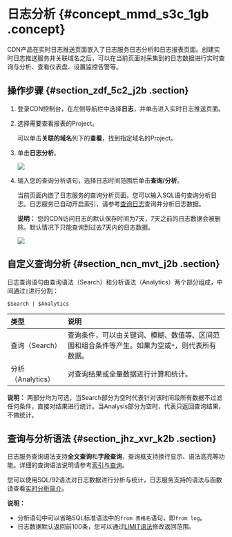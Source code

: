 # 日志分析 {#concept_mmd_s3c_1gb .concept}

CDN产品在实时日志推送页面嵌入了日志服务日志分析和日志报表页面。创建实时日志推送服务并关联域名之后，可以在当前页面对采集到的日志数据进行实时查询与分析、查看仪表盘、设置监控告警等。

## 操作步骤 {#section_zdf_5c2_j2b .section}

1.  登录CDN控制台，在左侧导航栏中选择**日志**，并单击进入实时日志推送页面。
2.  选择需要查看报表的Project。

    可以单击**关联的域名**列下的**查看**，找到指定域名的Project。

3.  单击**日志分析**。

    ![](http://static-aliyun-doc.oss-cn-hangzhou.aliyuncs.com/assets/img/76388/154401089433709_zh-CN.png)

4.  输入您的查询分析语句，选择日志时间范围后单击**查询/分析**。

    当前页面内嵌了日志服务的查询分析页面，您可以输入SQL语句查询分析日志。日志服务已自动开启索引，请参考[查询日志](cn.zh-CN/用户指南/查询与分析/查询日志.md)查询并分析日志数据。

    **说明：** 您的CDN访问日志的默认保存时间为7天，7天之前的日志数据会被删除。默认情况下只能查询到过去7天内的日志数据。

    ![](http://static-aliyun-doc.oss-cn-hangzhou.aliyuncs.com/assets/img/76388/154401089433710_zh-CN.png)


## 自定义查询分析 {#section_ncn_mvt_j2b .section}

日志查询语句由查询语法（Search）和分析语法（Analytics）两个部分组成，中间通过`|`进行分割：

```
$Search | $Analytics
```

|类型|说明|
|:-|:-|
|查询（Search）|查询条件，可以由关键词、模糊、数值等、区间范围和组合条件等产生。如果为空或`*`，则代表所有数据。|
|分析（Analytics）|对查询结果或全量数据进行计算和统计。|

**说明：** 两部分均为可选，当Search部分为空时代表针对该时间段所有数据不过滤任何条件，直接对结果进行统计。当Analysis部分为空时，代表只返回查询结果，不做统计。

## 查询与分析语法 {#section_jhz_xvr_k2b .section}

日志服务查询语法支持**全文查询**和**字段查询**，查询框支持换行显示、语法高亮等功能。详细的查询语法说明请参考[索引与查询](cn.zh-CN/用户指南/查询与分析/简介.md)。

您可以使用SQL/92语法对日志数据进行分析与统计，日志服务支持的语法与函数请查看[实时分析简介](cn.zh-CN/用户指南/查询与分析/实时分析简介.md)。

**说明：** 

-   分析语句中可以省略SQL标准语法中的`from 表格名`语句，即`from log`。
-   日志数据默认返回前100条，您可以通过[LIMIT语法](cn.zh-CN/用户指南/查询与分析/分析语法与函数/LIMIT语法.md)修改返回范围。

